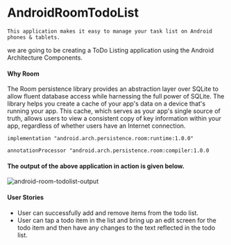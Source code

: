 # AndroidRoomTodoList

    This application makes it easy to manage your task list on Android phones & tablets.
    
we are going to be creating a ToDo Listing application using the Android Architecture Components.

#### Why Room

The Room persistence library provides an abstraction layer over SQLite to allow fluent database access while harnessing the full power of SQLite. The library helps you create a cache of your app's data on a device that's running your app. This cache, which serves as your app's single source of truth, allows users to view a consistent copy of key information within your app, regardless of whether users have an Internet connection.

    implementation "android.arch.persistence.room:runtime:1.0.0"

    annotationProcessor "android.arch.persistence.room:compiler:1.0.0

#### The output of the above application in action is given below.

![android-room-todolist-output](https://user-images.githubusercontent.com/32029236/109394190-bae4d880-794b-11eb-9be8-fbc32aa9d9bb.gif)


#### User Stories

 - User can successfully add and remove items from the todo list.
 - User can tap a todo item in the list and bring up an edit screen for the todo item and then have any changes to the text reflected in the todo list.
